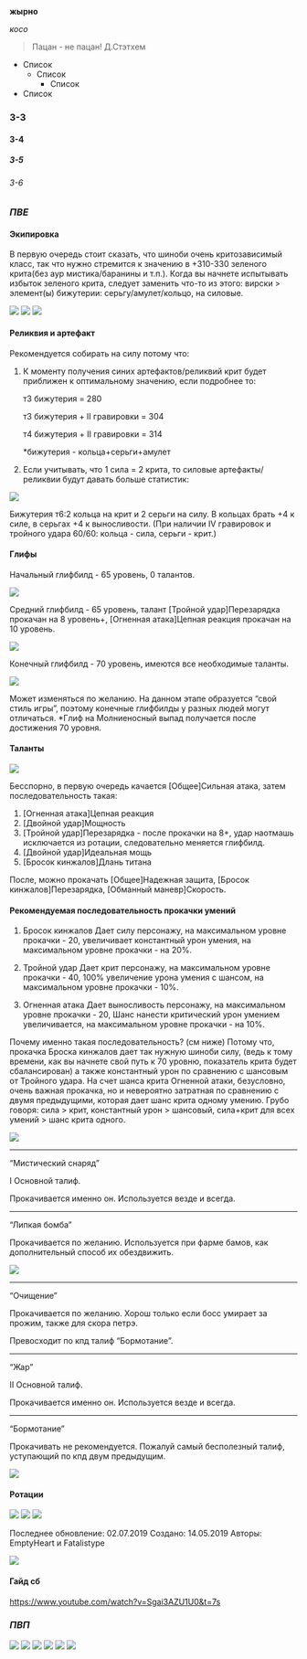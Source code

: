 
**жырно**

_косо_

> Пацан - не пацан! 
> Д.Стэтхем

* Список
  * Список
    * Список
* Список

### З-3
#### З-4
##### З-5
###### З-6

### _**ПВЕ**_

#### **Экипировка**

 В первую очередь стоит сказать, что шиноби очень критозависимый класс, так что нужно стремится к значению в +310-330 зеленого крита(без аур мистика/баранины и т.п.). 
Когда вы начнете испытывать избыток зеленого крита, следует заменить что-то из этого: 
вирски > элемент(ы) бижутерии: серьгу/амулет/кольцо, на силовые.

<img src="https://cdn.discordapp.com/attachments/614028663003807774/614468349216161812/KszL3BI_M86bnhKvBECL9GTxXnUbinXblmwXBV7hFGAtJbluD7i6WRVvLrJb4Ufjg9ECJ9w4pfFfRReyxEVLZ8P9MJLfq4TTsjMT.png" />

<img src="https://media.discordapp.net/attachments/614028663003807774/614468459409047553/ZDWHw14IsVAXYQlM-_B6UxDD93PT4XEgbJ3IVaAUGHpF2DfEGjXslIUevMEFresdbAQLd1YE2bUfdgH69l5RiF61d5bAFefodt7t.png" />

<img src="https://media.discordapp.net/attachments/614028663003807774/614468515428302878/K-Err2E4Yf2xLRbq-AXLa0ZC0u6wNYnBNC1FkwF8LHyj18lz5_kYRYoTFfLBxyJDaYUx_QNPpEG3tVTwAeIvUUpCySljQvYKTon-.png" />

#### **Реликвия и артефакт**

Рекомендуется собирать на силу потому что:

1. К моменту получения синих артефактов/реликвий крит будет приближен к оптимальному значению, если подробнее то:

    т3 бижутерия = 280
    
    т3 бижутерия + II гравировки = 304
    
    т4 бижутерия + II гравировки = 314
    
    *бижутерия - кольца+серьги+амулет

2. Если учитывать, что 1 сила = 2 крита, то силовые артефакты/реликвии будут давать больше статистик:

<img src="https://cdn.discordapp.com/attachments/614028663003807774/615484031039176716/7.png" />   

Бижутерия т6:2 кольца на крит  и 2 серьги на силу.
В кольцах брать +4 к силе, в серьгах +4 к выносливости.
(При наличии IV гравировок и тройного удара 60/60: кольца - сила, серьги - крит.)

#### **Глифы**

Начальный глифбилд - 65 уровень, 0 талантов.

<img src="https://cdn.discordapp.com/attachments/614028663003807774/614468881615945728/4gz_JtO0QbUrvA35Gbjn7ejNOV7Z__GiUdCnaAYQbQ3G8j7fo6dPj8SaMvpcQeZNFxvQsz2RMJ6ngtySrTCy_UA6_gJFhFLwLxzL.png" />

Средний глифбилд - 65 уровень, талант [Тройной удар]Перезарядка прокачан на 8 уровень+, [Огненная атака]Цепная реакция прокачан на 10 уровень.

<img src="https://cdn.discordapp.com/attachments/614028663003807774/614468944585293841/B5tpsfZ6824fHH5cBrWctAVuNtAF_N-EbsBvHuB3VuRZWyEt7FcYPeNLnM5tYjnEGN0-Z4tueOQYfGrARtLuaq8JXhGvZD1SIM38.png" />

Конечный глифбилд - 70 уровень, имеются все необходимые таланты.

<img src="https://cdn.discordapp.com/attachments/614028663003807774/614469023475826688/U7LB8Dr_3raxYK1znzlXTfpn37lDBYIydNBmgV-6w_JL2rH4JPXZOr7bSPf28MHwT0BJNOdOYE42pQyvbEoObi1BHkyVvkPJV0JQ.png" />

Может изменяться по желанию. На данном этапе образуется “свой стиль игры”, поэтому конечные глифбилды у разных людей могут отличаться.
*Глиф на Молниеносный выпад получается после достижения 70 уровня.

#### **Таланты**

<img src="https://media.discordapp.net/attachments/614028663003807774/614469142421962787/OYqhsecfLtoXvzGGFxHw8nLKB50FmAYkKOmDYd8EtATxoFAEVOg6ifzDOZrDvxi1gO_Yky6YW2kM5f5EkoSRsxFy45bI1QaBmNUn.png" />

Бесспорно, в первую очередь качается [Общее]Сильная атака, затем последовательность такая:

1. [Огненная атака]Цепная реакция
2. [Двойной удар]Мощность
3. [Тройной удар]Перезарядка - после прокачки на 8+, удар наотмашь исключается из ротации, следовательно меняется глифбилд.
4. [Двойной удар]Идеальная мощь
5. [Бросок кинжалов]Длань титана

После, можно прокачать [Общее]Надежная защита, [Бросок кинжалов]Перезарядка, [Обманный маневр]Скорость.

#### **Рекомендуемая последовательность прокачки умений**

1. Бросок кинжалов
    Дает силу персонажу, на максимальном уровне прокачки - 20,
    увеличивает константный урон умения, на максимальном уровне прокачки - на 20%.

2. Тройной удар
    Дает крит персонажу, на максимальном уровне прокачки - 40,
    100% увеличение урона умения с шансом, на максимальном уровне прокачки - 10%.

3. Огненная атака
    Дает выносливость персонажу, на максимальном уровне прокачки - 20,
    Шанс нанести критический урон умением увеличивается, 
на максимальном уровне прокачки - на 10%.

Почему именно такая последовательность? (см ниже)
Потому что, прокачка Броска кинжалов дает так нужную шиноби силу, (ведь к тому времени, как вы начнете свой путь к 70 уровню, показатель крита будет сбалансирован) а также константный урон по сравнению с шансовым от Тройного удара. На счет шанса крита Огненной атаки, безусловно, очень важная прокачка, но и невероятно затратная по сравнению с двумя предыдущими, которая дает шанс крита одному умению.
Грубо говоря: 
    сила > крит, константный урон > шансовый, сила+крит для всех умений > шанс крита одного.
    
<img src="https://media.discordapp.net/attachments/614028663003807774/614471970196815872/ZBuTm__3VEwje7IbTmQhGM45O49PLVaW5QaMVDExynsQZPhN4CrSegUiTMJGtqffGACFTAMwOUayxdJ74MCy99QUCmPCsifYzi3M.png" />

--------------------------------------------------------------


“Мистический снаряд”

I Основной талиф.

Прокачивается именно он.
Используется везде и всегда.





--------------------------------------------------------------


“Липкая бомба”

Прокачивается по желанию.
Используется при фарме бамов, как дополнительный способ их обездвижить.

<img src="https://media.discordapp.net/attachments/614028663003807774/614472091017936907/cee7jR7z35qnaIU4eYh3UnSWBxHoZil1wBtJgemC2kh1Cr4-7SANE1hpdqu4Q9gXa1TrZC2a_9UjjPd8rkjrMY_YQbPHqN_suPHd.png" />

--------------------------------------------------------------


“Очищение”

Прокачивается по желанию.
Хорош только если босс умирает за прожим, также для скора петрэ.

Превосходит по кпд талиф “Бормотание”.





--------------------------------------------------------------


“Жар”

II Основной талиф.

Прокачивается именно он.
Используется везде и всегда.


--------------------------------------------------------------


“Бормотание”

Прокачивать не рекомендуется.
Пожалуй самый бесполезный талиф, уступающий по кпд двум предыдущим.

<img src="https://media.discordapp.net/attachments/614028663003807774/614472152187666433/osSPi5QvPRg8w1gwpmq3QcU_La7VPsPe7YWZf42zPKNOg-7Q8HUdLfFFMcQBhT5v5EKjXBhck49hXKyYBUv7ugitorWLIzDNaVoA.png" />


#### **Ротации**

<img src="https://media.discordapp.net/attachments/614028663003807774/615465870470283275/5ae85038feb26900.png" />

<img src="https://media.discordapp.net/attachments/614028663003807774/615466568872230913/2.png" />

<img src="https://cdn.discordapp.com/attachments/614028663003807774/615467059027116039/3.png" />

Последнее обновление: 02.07.2019
Создано: 14.05.2019
Авторы: EmptyHeart и Fatalistype

<img src="https://cdn.discordapp.com/attachments/614028663003807774/615518540656541716/8.png" />

#### **Гайд сб**

 https://www.youtube.com/watch?v=Sgai3AZU1U0&t=7s 

### _**ПВП**_

<img src="https://media.discordapp.net/attachments/614028663003807774/614473406112333835/I9Q33LnntV7QrUkzDACpFfPjPoW-8ru_XXri79yEebJOq3Rm0vDTY-R-9v6BjmzsbYBnb_3lv2QBEu7mHDjdptVH0jRr4hZ7yXPf.png" />

<img src="https://media.discordapp.net/attachments/614028663003807774/614473431978737665/n43rxX_MNnVljXl5WhrL1W8lGRn_31SfWPCfk_ujNzXCOLOuydNaY_UFv-meqIoOxxHfKLd2I8enbrPFuzevBAniH8B7pFagHW1z.png" />

<img src="https://media.discordapp.net/attachments/444427327116541952/539509122878406666/unknown.png" />

<img src="https://media.discordapp.net/attachments/614028663003807774/615481213582442508/4.png" />

<img src="https://cdn.discordapp.com/attachments/614028663003807774/615481874856280064/5.png" />

<img src="https://cdn.discordapp.com/attachments/614028663003807774/615482152217215005/6.png" />


